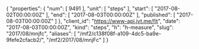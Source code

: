 {
  "properties": {
    "num": [
      9491
    ],
    "unit": [
      "steps"
    ],
    "start": [
      "2017-08-02T00:00:00Z"
    ],
    "end": [
      "2017-08-03T00:00:00Z"
    ],
    "published": [
      "2017-08-03T00:00:00Z"
    ]
  },
  "client_id": "https://www-api.jvt.me/fit",
  "date": "2017-08-03T00:00:00Z",
  "kind": "steps",
  "h": "h-measure",
  "slug": "2017/08/mnjfc",
  "aliases": [
    "/mf2/c138f08f-a109-4dc5-ba9e-9fefe2cfacb2/",
    "/mf2/2017/08/mnjFc"
  ]
}
